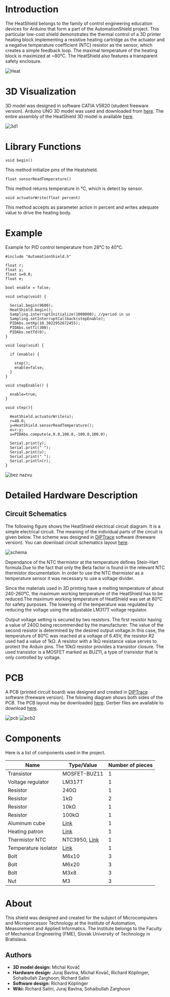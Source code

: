 # Introduction
The HeatShield belongs to the family of control engineering education devices for Arduino that form a part of the AutomationShield project. This particular low-cost shield demonstrates the thermal control of a 3D printer heating block implementing a resistive heating cartridge as the actuator and a negative temperature coefficient (NTC) resistor as the sensor, which creates a simple feedback loop. The maximal temperature of the heating block is maximized at ~80°C. The HeatShield also features a transparent safety enclosure.

![Heat](https://user-images.githubusercontent.com/18485913/55647321-adfdef80-57dd-11e9-90c5-c931b9eb5698.png)

# 3D Visualization
3D model was designed in software CATIA V5R20 (student freeware version). Arduino UNO 3D model was used and downloaded from [here](https://grabcad.com/library/arduino-uno-r3-shield-in-description-1). The entire assembly of the HeatShield 3D model is available [here](https://github.com/richardsalini/HeatShield/files/1939152/HeatShieldAssembly.zip).

![3d1](https://user-images.githubusercontent.com/38358320/40002314-a9aa6042-5790-11e8-8b4d-d476e85f654b.png)


# Library Functions
`void begin()`

This method initialize pins of the Heatshield.

`float sensorReadTemperature()`

This method returns temperature in °C, which is detect by sensor.

`void actuatorWrite(float percent)`

This method accepts as parameter action in percent and writes adequate value to drive the heating body.


# Example

Example for PID control temperature from 28°C to 40°C.

```
#include "AutomationShield.h"

float r;
float y;
float u=0.0;
float e;

bool enable = false;

void setup(void) {

  Serial.begin(9600);          
  HeatShield.begin(); 
  Sampling.interruptInitialize(1000000); //period in us
  Sampling.setInterruptCallback(stepEnable); 
  PIDAbs.setKp(10.3022952672455);
  PIDAbs.setTi(300);
  PIDAbs.setTd(0);
}

void loop(void) {

  if (enable) {
    
    step();
    enable=false;
  }
}

void stepEnable() {

  enable=true;
}

void step(){
  
  HeatShield.actuatorWrite(u);
  r=40.0;
  y=HeatShield.sensorReadTemperature();
  e=r-y;
  u=PIDAbs.compute(e,0.0,100.0,-100.0,100.0);
    
  Serial.print(y);
  Serial.print(" ");
  Serial.print(u);
  Serial.print(" ");
  Serial.println(r);
}
```
![bez nazvu](https://user-images.githubusercontent.com/23738757/40050933-3f97931a-5839-11e8-940c-04a633e233a8.png)

# Detailed Hardware Description


## Circuit Schematics

The following figure shows the HeatShield electrical circuit diagram. It is a simple electrical circuit. The meaning of the individual parts of the circuit is given below. The scheme was designed in [DIPTrace](https://diptrace.com/) software (freeware version). You can download circuit schematics layout [here](https://github.com/richardsalini/HeatShield/files/1968266/HeatShield_Circuit.zip).


![schema](https://user-images.githubusercontent.com/38358320/39537574-534a42c6-4e3a-11e8-8927-0fbf338a4aca.png)

Dependance of the NTC thermistor at the temperature defines Stein-Hart formula.Due to the fact that only the Beta factor is found in the relevant NTC thermistor documentation. In order to use the NTC thermistor as a temperature sensor it was necessary to use a voltage divider.

Since the materials used in 3D printing have a melting temperature of about 240-260°C, the maximum working temperature of the HeatShield has to be reduced.The maximum working temperature of HeatShield was set at 80°C for safety purposes. The lowering of the temperature was regulated by reducing the voltage using the adjustable LM317T voltage regulator.

Output voltage setting is secured by two resistors. The first resistor having a value of 240Ω being recommended by the manufacturer. The value of the second resistor is determined by the desired output voltage.In this case, the temperature of 80°C was reached at a voltage of 6.45V, the resistor R2 used had a value of 1kΩ. A resistor with a 1kΩ resistance value serves to protect the Arduin pins. The 10kΩ resistor provides a transistor closure. The used transistor is a MOSFET marked as BUZ11, a type of transistor that is only controlled by voltage.

# PCB
A PCB (printed circuit board) was designed and created in [DIPTrace](https://diptrace.com/) software (freeware version). The folowing diagram shows both sides of the PCB. The PCB layout may be downloaded [here](https://github.com/richardsalini/HeatShield/files/1968264/HeatShield_PCB.zip).
Gerber files are available to download [here](https://github.com/richardsalini/HeatShield/files/1968257/HeatShield_Gerber.zip).

![pcb](https://user-images.githubusercontent.com/38358320/39538111-fd3f2502-4e3b-11e8-8d28-1c011d404a38.png)
![pcb2](https://user-images.githubusercontent.com/38358320/39538175-3adf2240-4e3c-11e8-878c-773351e0a618.png)

# Components
Here is a list of components used in the project.

| Name              | Type/Value   | Number of pieces |
|-------------------|--------------|------------------|
| Transistor        | MOSFET-BUZ11 | 1                |
| Voltage regulator | LM317T       | 1                |
| Resistor          | 240Ω         | 1                |
| Resistor          | 1kΩ          | 2                |
| Resistor          | 10kΩ         | 1                |
| Resistor          | 100kΩ        | 1                |
| Aluminum cube     | [Link](https://www.na3d.sk/p/2638/e3d-v6-hlinikova-kocka)             | 1                |
| Heating patron    | [Link](https://www.na3d.sk/p/2634/vyhrevne-teleso-24v-30w)             | 1                |
| Thermistor NTC    | NTC3950, [Link](https://www.na3d.sk/p/2482/termistor-pre-3d-tlaciaren-1-m-kabel)      | 1                |
| Temperature isolator |[Link](http://www.conrad.sk/izolator-sestiuhelnik-m6-is20hh625-20-mm-25-mm.k887493) |       1                
| Bolt              | M6x10        | 3                |
| Bolt              | M6x20        | 3                |
| Bolt              | M3x8         | 3                |
| Nut               | M3           | 3                |

# About
This shield was designed and created for the subject of Microcomputers and Microprocessor Technology at the Institute of Automation, Measurement and Applied Informatics. The Institute belongs to the Faculty of Mechanical Engineering (FME), Slovak University of Technology in Bratislava.

## Authors
* **3D model design:** Michal Kováč
* **Hardware design:** Juraj Bavlna, Michal Kováč, Richard Köplinger, Sohaibullah Zarghoon, Richard Salíni
* **Software design:** Richard Köplinger
* **Wiki:** Richard Salíni, Juraj Bavlna, Sohaibullah Zarghoon